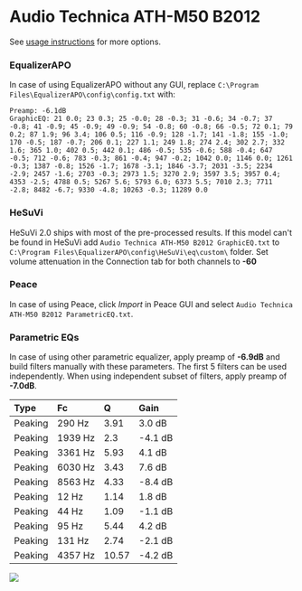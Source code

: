 # Audio Technica ATH-M50 B2012
See [usage instructions](https://github.com/jaakkopasanen/AutoEq#usage) for more options.

### EqualizerAPO
In case of using EqualizerAPO without any GUI, replace `C:\Program Files\EqualizerAPO\config\config.txt`
with:
```
Preamp: -6.1dB
GraphicEQ: 21 0.0; 23 0.3; 25 -0.0; 28 -0.3; 31 -0.6; 34 -0.7; 37 -0.8; 41 -0.9; 45 -0.9; 49 -0.9; 54 -0.8; 60 -0.8; 66 -0.5; 72 0.1; 79 0.2; 87 1.9; 96 3.4; 106 0.5; 116 -0.9; 128 -1.7; 141 -1.8; 155 -1.0; 170 -0.5; 187 -0.7; 206 0.1; 227 1.1; 249 1.8; 274 2.4; 302 2.7; 332 1.6; 365 1.0; 402 0.5; 442 0.1; 486 -0.5; 535 -0.6; 588 -0.4; 647 -0.5; 712 -0.6; 783 -0.3; 861 -0.4; 947 -0.2; 1042 0.0; 1146 0.0; 1261 -0.3; 1387 -0.8; 1526 -1.7; 1678 -3.1; 1846 -3.7; 2031 -3.5; 2234 -2.9; 2457 -1.6; 2703 -0.3; 2973 1.5; 3270 2.9; 3597 3.5; 3957 0.4; 4353 -2.5; 4788 0.5; 5267 5.6; 5793 6.0; 6373 5.5; 7010 2.3; 7711 -2.8; 8482 -6.7; 9330 -4.8; 10263 -0.3; 11289 0.0
```

### HeSuVi
HeSuVi 2.0 ships with most of the pre-processed results. If this model can't be found in HeSuVi add
`Audio Technica ATH-M50 B2012 GraphicEQ.txt` to `C:\Program Files\EqualizerAPO\config\HeSuVi\eq\custom\` folder.
Set volume attenuation in the Connection tab for both channels to **-60**

### Peace
In case of using Peace, click *Import* in Peace GUI and select `Audio Technica ATH-M50 B2012 ParametricEQ.txt`.

### Parametric EQs
In case of using other parametric equalizer, apply preamp of **-6.9dB** and build filters manually
with these parameters. The first 5 filters can be used independently.
When using independent subset of filters, apply preamp of **-7.0dB**.

| Type    | Fc      |     Q | Gain    |
|:--------|:--------|:------|:--------|
| Peaking | 290 Hz  |  3.91 | 3.0 dB  |
| Peaking | 1939 Hz |  2.3  | -4.1 dB |
| Peaking | 3361 Hz |  5.93 | 4.1 dB  |
| Peaking | 6030 Hz |  3.43 | 7.6 dB  |
| Peaking | 8563 Hz |  4.33 | -8.4 dB |
| Peaking | 12 Hz   |  1.14 | 1.8 dB  |
| Peaking | 44 Hz   |  1.09 | -1.1 dB |
| Peaking | 95 Hz   |  5.44 | 4.2 dB  |
| Peaking | 131 Hz  |  2.74 | -2.1 dB |
| Peaking | 4357 Hz | 10.57 | -4.2 dB |

![](https://raw.githubusercontent.com/jaakkopasanen/AutoEq/master/results/innerfidelity/sbaf-serious/Audio%20Technica%20ATH-M50%20B2012/Audio%20Technica%20ATH-M50%20B2012.png)